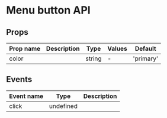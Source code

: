 # Menu button API

## Props

| Prop name | Description | Type   | Values | Default   |
| --------- | ----------- | ------ | ------ | --------- |
| color     |             | string | -      | 'primary' |

## Events

| Event name | Type      | Description |
| ---------- | --------- | ----------- |
| click      | undefined |
